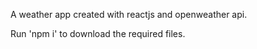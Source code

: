 A weather app created with reactjs and openweather api.

Run 'npm i' to download the required files. 
